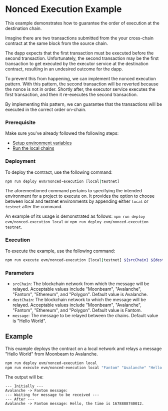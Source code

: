 # Nonced Execution Example

This example demonstrates how to guarantee the order of execution at the destination chain.

Imagine there are two transactions submitted from the your cross-chain contract at the same block from the source chain.

The dapp expects that the first transaction must be executed before the second transaction. Unfortunately, the second transaction may be the first transaction to get executed by the executor service at the destination contract, resulting in an undesired outcome for the dapp.

To prevent this from happening, we can implement the nonced execution pattern. With this pattern, the second transaction will be reverted because the nonce is not in order. Shortly after, the executor service executes the first transaction, and then it re-executes the second transaction.

By implementing this pattern, we can guarantee that the transactions will be executed in the correct order on-chain.

### Prerequisite

Make sure you've already followed the following steps:

-   [Setup environment variables](/README.md#set-environment-variables)
-   [Run the local chains](/README.md#running-the-local-chains)

### Deployment

To deploy the contract, use the following command:

```bash
npm run deploy evm/nonced-execution [local|testnet]
```

The aforementioned command pertains to specifying the intended environment for a project to execute on. It provides the option to choose between local and testnet environments by appending either `local` or `testnet` after the command. 

An example of its usage is demonstrated as follows: `npm run deploy evm/nonced-execution local` or `npm run deploy evm/nonced-execution testnet`. 

### Execution

To execute the example, use the following command:

```bash
npm run execute evm/nonced-execution [local|testnet] ${srcChain} ${destChain} ${message}
```

### Parameters

-   `srcChain`: The blockchain network from which the message will be relayed. Acceptable values include "Moonbeam", "Avalanche", "Fantom", "Ethereum", and "Polygon". Default value is Avalanche.
-   `destChain`: The blockchain network to which the message will be relayed. Acceptable values include "Moonbeam", "Avalanche", "Fantom", "Ethereum", and "Polygon". Default value is Fantom.
-   `message`: The message to be relayed between the chains. Default value is "Hello World".

## Example

This example deploys the contract on a local network and relays a message "Hello World" from Moonbeam to Avalanche.

```bash
npm run deploy evm/nonced-execution local
npm run execute evm/nonced-execution local "Fantom" "Avalanche" "Hello World"
```

The output will be:

```
--- Initially ---
Avalanche -> Fantom message:
--- Waiting for message to be received ---
--- After ---
Avalanche -> Fantom message: Hello, the time is 1678888740012.
```
